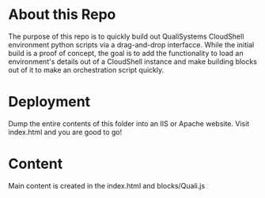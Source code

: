 # About this Repo

The purpose of this repo is to quickly build out QualiSystems CloudShell environment python scripts via a drag-and-drop interfacce. While the initial build is a proof of concept, the goal is to add the functionality to load an environment's details out of a CloudShell instance and make building blocks out of it to make an orchestration script quickly.

# Deployment
Dump the entire contents of this folder into an IIS or Apache website. Visit index.html and you are good to go!

# Content
Main content is created in the index.html and blocks/Quali.js